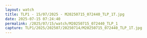 ```yaml
---
layout: watch
title: TLP1 - 15/07/2025 - M20250715_072440_TLP_1T.jpg
date: 2025-07-15 07:24:40
permalink: /2025/07/15/watch/M20250715_072440_TLP_1
capture: TLP1/2025/202507/20250714/M20250715_072440_TLP_1T.jpg
---
```

